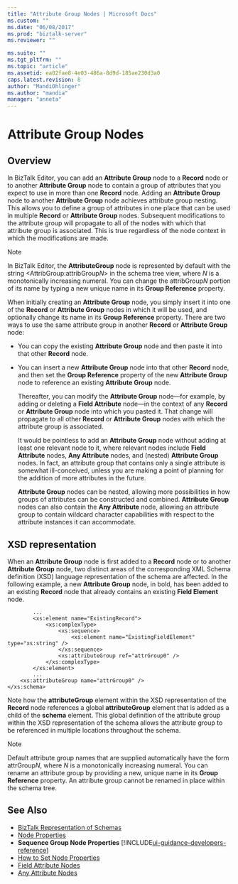 ```yaml
---
title: "Attribute Group Nodes | Microsoft Docs"
ms.custom: ""
ms.date: "06/08/2017"
ms.prod: "biztalk-server"
ms.reviewer: ""

ms.suite: ""
ms.tgt_pltfrm: ""
ms.topic: "article"
ms.assetid: ea02fae8-4e03-486a-8d9d-185ae230d3a0
caps.latest.revision: 8
author: "MandiOhlinger"
ms.author: "mandia"
manager: "anneta"
---
```

# Attribute Group Nodes

## Overview
In BizTalk Editor, you can add an **Attribute Group** node to a **Record** node or to another **Attribute Group** node to contain a group of attributes that you expect to use in more than one **Record** node. Adding an **Attribute Group** node to another **Attribute Group** node achieves attribute group nesting. This allows you to define a group of attributes in one place that can be used in multiple **Record** or **Attribute Group** nodes. Subsequent modifications to the attribute group will propagate to all of the nodes with which that attribute group is associated. This is true regardless of the node context in which the modifications are made.  

> [!NOTE]
>  In BizTalk Editor, the **AttributeGroup** node is represented by default with the string \<AttribGroup:attribGroup*N*\> in the schema tree view, where *N* is a monotonically increasing numeral. You can change the attribGroup*N* portion of its name by typing a new unique name in its **Group Reference** property.  

 When initially creating an **Attribute Group** node, you simply insert it into one of the **Record** or **Attribute Group** nodes in which it will be used, and optionally change its name in its **Group Reference** property. There are two ways to use the same attribute group in another **Record** or **Attribute Group** node:  

- You can copy the existing **Attribute Group** node and then paste it into that other **Record** node.  

- You can insert a new **Attribute Group** node into that other **Record** node, and then set the **Group Reference** property of the new **Attribute Group** node to reference an existing **Attribute Group** node.  

  Thereafter, you can modify the **Attribute Group** node—for example, by adding or deleting a **Field Attribute** node—in the context of any **Record** or **Attribute Group** node into which you pasted it. That change will propagate to all other **Record** or **Attribute Group** nodes with which the attribute group is associated.  

  It would be pointless to add an **Attribute Group** node without adding at least one relevant node to it, where relevant nodes include **Field Attribute** nodes, **Any Attribute** nodes, and (nested) **Attribute Group** nodes. In fact, an attribute group that contains only a single attribute is somewhat ill-conceived, unless you are making a point of planning for the addition of more attributes in the future.  

  **Attribute Group** nodes can be nested, allowing more possibilities in how groups of attributes can be constructed and combined. **Attribute Group** nodes can also contain the **Any Attribute** node, allowing an attribute group to contain wildcard character capabilities with respect to the attribute instances it can accommodate.  

## XSD representation  
 When an **Attribute Group** node is first added to a **Record** node or to another **Attribute Group** node, two distinct areas of the corresponding XML Schema definition (XSD) language representation of the schema are affected. In the following example, a new **Attribute Group** node, in bold, has been added to an existing **Record** node that already contains an existing **Field Element** node.  

```  
        ...  
        <xs:element name="ExistingRecord">  
            <xs:complexType>  
                <xs:sequence>  
                    <xs:element name="ExistingFieldElement" type="xs:string" />  
                </xs:sequence>  
                <xs:attributeGroup ref="attrGroup0" />  
            </xs:complexType>  
        </xs:element>  
        ...   
    <xs:attributeGroup name="attrGroup0" />  
</xs:schema>  
```  

 Note how the **attributeGroup** element within the XSD representation of the **Record** node references a global **attributeGroup** element that is added as a child of the **schema** element. This global definition of the attribute group within the XSD representation of the schema allows the attribute group to be referenced in multiple locations throughout the schema.  

> [!NOTE]
>  Default attribute group names that are supplied automatically have the form attrGroup*N*, where *N* is a monotonically increasing numeral. You can rename an attribute group by providing a new, unique name in its **Group Reference** property. An attribute group cannot be renamed in place within the schema tree.  

## See Also  
- [BizTalk Representation of Schemas](../core/biztalk-representation-of-schemas.md)   
- [Node Properties](../core/node-properties.md)   
- **Sequence Group Node Properties** [!INCLUDE[ui-guidance-developers-reference](../includes/ui-guidance-developers-reference.md)]  
- [How to Set Node Properties](../core/how-to-set-node-properties.md)   
- [Field Attribute Nodes](../core/field-attribute-nodes.md)   
- [Any Attribute Nodes](../core/any-attribute-nodes.md)
